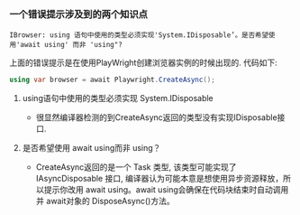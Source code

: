 ### 一个错误提示涉及到的两个知识点
`IBrowser: using 语句中使用的类型必须实现'System.IDisposable’。是否希望使用'await using' 而非 'using"?`

上面的错误提示是在使用PlayWright创建浏览器实例的时候出现的. 代码如下:   
``` C#
using var browser = await Playwright.CreateAsync();
```
1. ​using语句中使用的类型必须实现 System.IDisposable

    - 很显然编译器检测的到CreateAsync返回的类型没有实现IDisposable接口.

2. 是否希望使用 await using而非 using？
    - CreateAsync返回的是一个 Task<IBrowser> 类型, 该类型可能实现了 IAsyncDisposable 接口, 编译器认为可能本意是想使用异步资源释放，所以提示你改用 await using。await using会确保在代码块结束时自动调用并 await对象的 DisposeAsync()方法。